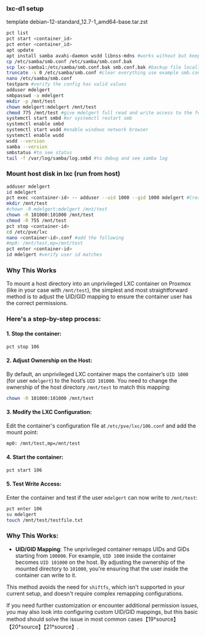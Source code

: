 ### lxc-d1 setup
template debian-12-standard_12.7-1_amd64-base.tar.zst

```bash
pct list
pct start <container_id>
pct enter <container_id>
apt update
apt install samba avahi-daemon wsdd libnss-mdns #works without but keeping it
cp /etc/samba/smb.conf /etc/samba/smb.conf.bak
scp lxc-samba1:/etc/samba/smb.conf.bak smb.conf.bak #backup file locally
truncate -s 0 /etc/samba/smb.conf #clear everything use example smb.conf
nano /etc/samba/smb.conf
testparm #verify the config has valid values
adduser mdelgert
smbpasswd -a mdelgert
mkdir -p /mnt/test
chown mdelgert:mdelgert /mnt/test
chmod 775 /mnt/test #give mdelgert full read and write access to the folder
systemctl start smbd #or systemctl restart smb
systemctl enable smbd
systemctl start wsdd #enable windows network browser
systemctl enable wsdd
wsdd --version
samba --version
smbstatus #to see status
tail -f /var/log/samba/log.smbd #to debug and see samba log
```

### Mount host disk in lxc (run from host)
```bash
adduser mdelgert
id mdelgert
pct exec <container-id> -- adduser --uid 1000 --gid 1000 mdelgert #Create the user inside the LXC container with the same UID and GID (if the user doesn't already exist in the container):
mkdir /mnt/test
#chown -R mdelgert:mdelgert /mnt/test
chown -R 101000:101000 /mnt/test
chmod -R 755 /mnt/test
pct stop <container-id>
cd /etc/pve/lxc
nano <container-id>.conf #add the following
#mp0: /mnt/test,mp=/mnt/test
pct enter <container-id>
id mdelgert #verify user id matches
```

### Why This Works
To mount a host directory into an unprivileged LXC container on Proxmox (like in your case with `/mnt/test`), the simplest and most straightforward method is to adjust the UID/GID mapping to ensure the container user has the correct permissions.

### Here's a step-by-step process:

#### 1. **Stop the container**:
   ```bash
   pct stop 106
   ```

#### 2. **Adjust Ownership on the Host**:
   By default, an unprivileged LXC container maps the container’s `UID 1000` (for user `mdelgert`) to the host’s `UID 101000`. You need to change the ownership of the host directory `/mnt/test` to match this mapping:
   ```bash
   chown -R 101000:101000 /mnt/test
   ```

#### 3. **Modify the LXC Configuration**:
   Edit the container's configuration file at `/etc/pve/lxc/106.conf` and add the mount point:
   ```bash
   mp0: /mnt/test,mp=/mnt/test
   ```

#### 4. **Start the container**:
   ```bash
   pct start 106
   ```

#### 5. **Test Write Access**:
   Enter the container and test if the user `mdelgert` can now write to `/mnt/test`:
   ```bash
   pct enter 106
   su mdelgert
   touch /mnt/test/testfile.txt
   ```

### Why This Works:
- **UID/GID Mapping**: The unprivileged container remaps UIDs and GIDs starting from `100000`. For example, `UID 1000` inside the container becomes `UID 101000` on the host. By adjusting the ownership of the mounted directory to `101000`, you're ensuring that the user inside the container can write to it.
  
This method avoids the need for `shiftfs`, which isn't supported in your current setup, and doesn't require complex remapping configurations.

If you need further customization or encounter additional permission issues, you may also look into configuring custom UID/GID mappings, but this basic method should solve the issue in most common cases【19†source】【20†source】【21†source】.